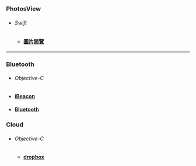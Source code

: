 ### PhotosView  
*  ###### Swift
   *  ####  [圖片閱覽][photoView]
[photoView]:https://github.com/ZihCiLai/PhotosView/
***
### Bluetooth  
*  ###### Objective-C
  *  ####  [iBeacon][beacon]
  *  ####  [Bluetooth][ble]
[beacon]:https://github.com/ZihCiLai/iBeacon/
[ble]:https://github.com/ZihCiLai/bluetooth/
### Cloud   
*  ###### Objective-C
   *  #### [dropbox][dropbox]
[dropbox]:https://github.com/ZihCiLai/dropbox/
